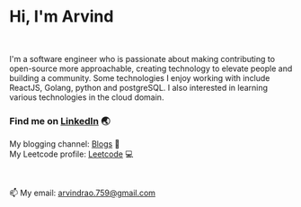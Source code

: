 # Hi, I'm Arvind

<br />

I'm a software engineer who is passionate about making contributing to open-source more approachable, creating technology to elevate people and building a community. Some technologies I enjoy working with include ReactJS, Golang, python and postgreSQL. I also interested in learning various technologies in the cloud domain.

### Find me on [LinkedIn](https://www.linkedin.com/in/arvind-d-rao-3118a916a/) :earth_asia:


My blogging channel: [Blogs](https://hashnode.com/@arvind-rao) :notebook_with_decorative_cover:
<br />
My Leetcode profile: [Leetcode](https://leetcode.com/arvindrao/) :computer:

<br />

📫 My email: arvindrao.759@gmail.com
